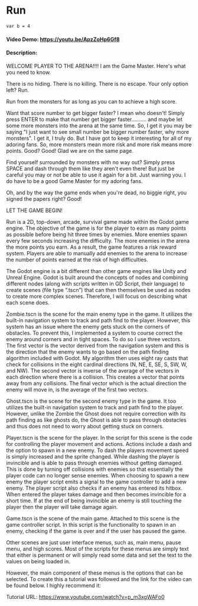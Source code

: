 # Run
```gdscript
var b = 4
```

#### Video Demo:  <https://youtu.be/ApzZoHp6Gf8>
#### Description:
WELCOME PLAYER TO THE ARENA!!!!
I am the Game Master. Here's what you need to know.

There is no hiding. There is no killing. There is no escape. Your only option left? Run.

Run from the monsters for as long as you can to achieve a high score.

Want that score number to get bigger faster? I mean who doesn't! Simply press ENTER to make that number get bigger faster.......... and maybe let some more monsters into the arena at the same time.  So, I get it you may be saying "I just want to see small number be bigger number faster, why more monsters". I get it, I truly do.  But I have got to keep it interesting for all of my adoring fans. So, more monsters mean more risk and more risk means more points. Good? Good! Glad we are on the same page.

Find yourself surrounded by monsters with no way out? Simply press SPACE and dash through them like they aren't even there! But just be careful you may or not be able to use it again for a bit. Just warning you. I do have to be a good Game Master for my adoring fans.

Oh, and by the way the game ends when you're dead, no biggie right, you signed the papers right? Good!

LET THE GAME BEGIN!

Run is a 2D, top-down, arcade, survival game made within the Godot game engine. The objective of the game is for the player to earn as many points as possible before being hit three times by enemies. More enemies spawn every few seconds increasing the difficulty. The more enemies in the arena the more points you earn. As a result, the game features a risk reward system. Players are able to manually add enemies to the arena to increase the number of points earned at the risk of high difficulties.

The Godot engine is a bit different than other game engines like Unity and Unreal Engine. Godot is built around the concepts of nodes and combining different nodes (along with scripts written in GD Script, their language) to create scenes (file type “.tscn”) that can then themselves be used as nodes to create more complex scenes. Therefore, I will focus on describing what each scene does.

Zombie.tscn is the scene for the main enemy type in the game. It utilizes the built-in navigation system to track and path find to the player. However, this system has an issue where the enemy gets stuck on the corners of obstacles. To prevent this, I implemented a system to course correct the enemy around corners and in tight spaces. To do so I use three vectors. The first vector is the vector derived from the navigation system and this is the direction that the enemy wants to go based on the path finding algorithm included with Godot. My algorithm then uses eight ray casts that check for collisions in the eight cardinal directions (N, NE, E, SE, S, SW, W, and NW). The second vector is inverse of the average of the vectors in each direction where there is a collision. This creates a vector that points away from any collisions. The final vector which is the actual direction the enemy will move in, is the average of the first two vectors.

Ghost.tscn is the scene for the second enemy type in the game. It too utilizes the built-in navigation system to track and path find to the player. However, unlike the Zombie the Ghost does not require correction with its path finding as like ghosts do, the Ghost is able to pass through obstacles and thus does not need to worry about getting stuck on corners.

Player.tscn is the scene for the player. In the script for this scene is the code for controlling the player movement and actions. Actions include a dash and the option to spawn in a new enemy. To dash the players movement speed is simply increased and the sprite changed. While dashing the player is invincible and is able to pass through enemies without getting damaged. This is done by turning off collisions with enemies so that essentially the player code can no longer sense enemies. When choosing to spawn a new enemy the player script emits a signal to the game controller to add a new enemy. The player script also checks if an enemy has entered its hitbox. When entered the player takes damage and then becomes invincible for a short time. If at the end of being invincible an enemy is still touching the player then the player will take damage again.

Game.tscn is the scene of the main game. Attached to this scene is the game controller script. In this script is the functionality to spawn in an enemy, checking if the game is over and if the user has paused the game.

Other scenes are just user interface menus, such as, main menu, pause menu, and high scores. Most of the scripts for these menus are simply text that either is permanent or will simply read some data and set the text to the values on being loaded in.

However, the main component of these menus is the options that can be selected. To create this a tutorial was followed and the link for the video can be found below. I highly recommend it:

Tutorial URL: https://www.youtube.com/watch?v=p_m3xgWAFo0
